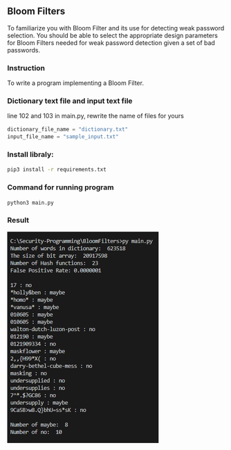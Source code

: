 ## Bloom Filters
To familiarize you with Bloom Filter and its use for detecting weak password selection. You should be able to select the appropriate design parameters for Bloom Filters needed for weak password detection given a set of bad passwords.
### Instruction
To write a program implementing a Bloom Filter.
### Dictionary text file and input text file
line 102 and 103 in main.py, rewrite the name of files for yours
```c
dictionary_file_name = "dictionary.txt"
input_file_name = "sample_input.txt"
```
### Install libraly:
```sh
pip3 install -r requirements.txt
```
### Command for running program
```sh
python3 main.py
```
### Result

![](../images/image3.jpg)




